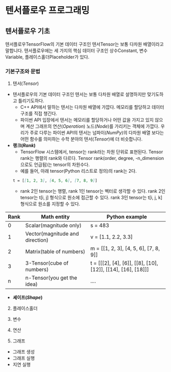 # 텐서플로우 프로그래밍

## 텐서플로우 기초

텐서플로우TensorFlow의 기본 데이터 구조인 텐서Tensor는 보통 다차원 배열이라고 말합니다. 텐서플로우에는 세 가지의 핵심 데이터 구조인 상수Constant, 변수Variable, 플레이스홀더Placeholder가 있다.

### 기본구조와 문법

1. 텐서(_Tensor_)
- 텐서플로우의 기본 데이터 구조인 텐서는 보통 다차원 배열로 설명하지만 맞기도하고 틀리기도하다. 
    - C++ API에서 말하는 텐서는 다차원 배열에 가깝다. 메모리를 할당하고 데이터 구조를 직접 챙긴다.
    - 파이썬 API 입장에서 텐서는 메모리를 할당하거나 어떤 값을 가지고 있지 않으며 계산 그래프의 연산(_Operation_) 노드(_Node_)를 가리키는 객체에 가깝다. 우리가 주로 다루는 파이썬 API의 텐서는 넘파이(_NumPy_)의 다차원 배열 보다는 어떤 함수를 의미하는 수학 분야의 텐서(_Tensor_)에 더 비슷합니다.
- **랭크(_Rank_)**
    - TensorFlow 시스템에서, tensor는 rank라는 차원 단위로 표현된다. Tensor rank는 행렬의 rank와 다르다. Tensor rank(order, degree, -n_dimension 으로도 언급됨)는 tensor의 차원수다. 
    - 예를 들어, 아래 tensor(Python 리스트로 정의)의 rank는 2다.
    ```markdown
    t = [[1, 2, 3], [4, 5, 6], [7, 8, 9]]
    ```
    - rank 2인 tensor는 행렬, rank 1인 tensor는 벡터로 생각할 수 있다. rank 2인 tensor는 t[i, j] 형식으로 원소에 접근할 수 있다. rank 3인 tensor는 t[i, j, k] 형식으로 원소를 지정할 수 있다.
    
|Rank|Math entity                     |Python example                                               |
|----|--------------------------------|-------------------------------------------------------------|
|0   |Scalar(magnitude only)          |s = 483                                                      |
|1   |Vector(magnitude and direction) |v = [1.1, 2.2, 3.3]                                          |
|2   |Matrix(table of numbers)        |m = [[1, 2, 3], [4, 5, 6], [7, 8, 9]]                        |
|3   |3-Tensor(cube of numbers)       |t = [[[2], [4], [6]], [[8], [10], [12]], [[14], [16], [18]]] |
|n   |n-Tensor(you get the idea)      |....
    
    
    
- **셰이프(_Shape_)**

2. 플레이스홀더

3. 변수

4. 연산

5. 그래프
- 그래프 생성
- 그래프 실행
- 지연 실행

